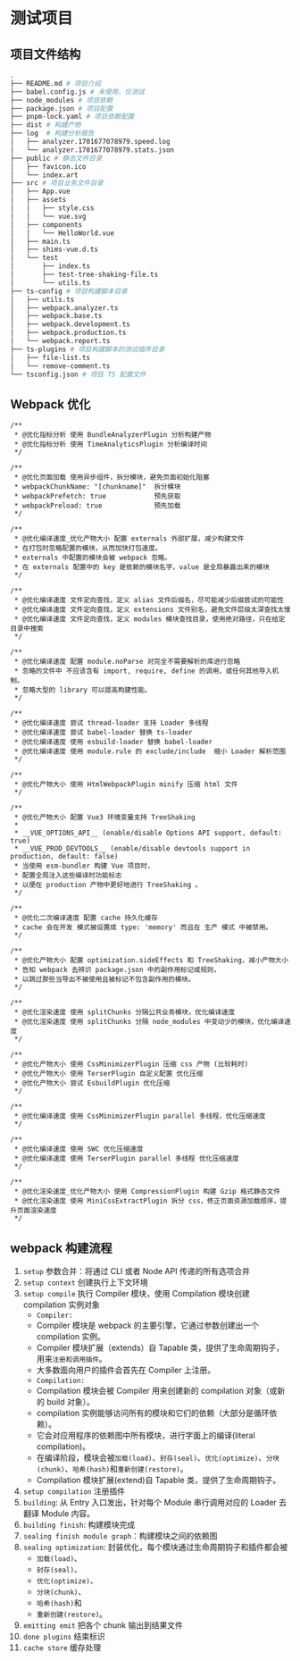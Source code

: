 # 测试项目

## 项目文件结构

```bash
.
├── README.md # 项目介绍
├── babel.config.js # 未使用，仅测试
├── node_modules # 项目依赖
├── package.json # 项目配置
├── pnpm-lock.yaml # 项目依赖配置
├── dist # 构建产物
├── log  # 构建分析报告
│   ├── analyzer.1701677078979.speed.log
│   └── analyzer.1701677078979.stats.json
├── public # 静态文件目录
│   ├── favicon.ico
│   └── index.art
├── src # 项目业务文件目录
│   ├── App.vue
│   ├── assets
│   │   ├── style.css
│   │   └── vue.svg
│   ├── components
│   │   └── HelloWorld.vue
│   ├── main.ts
│   ├── shims-vue.d.ts
│   └── test
│       ├── index.ts
│       ├── test-tree-shaking-file.ts
│       └── utils.ts
├── ts-config # 项目构建脚本目录
│   ├── utils.ts
│   ├── webpack.analyzer.ts
│   ├── webpack.base.ts
│   ├── webpack.development.ts
│   ├── webpack.production.ts
│   └── webpack.report.ts
├── ts-plugins # 项目构建脚本的测试插件目录
│   ├── file-list.ts
│   └── remove-comment.ts
└── tsconfig.json # 项目 TS 配置文件
```

## Webpack 优化

```JS
/**
 * @优化指标分析 使用 BundleAnalyzerPlugin 分析构建产物
 * @优化指标分析 使用 TimeAnalyticsPlugin 分析编译时间
 */

/**
 * @优化页面加载 使用异步组件，拆分模块，避免页面初始化阻塞
 * webpackChunkName: "[chunkname]"  拆分模块
 * webpackPrefetch: true            预先获取
 * webpackPreload: true             预先加载
 */

/**
 * @优化编译速度_优化产物大小 配置 externals 外部扩展，减少构建文件
 * 在打包时忽略配置的模块，从而加快打包速度。
 * externals 中配置的模块会被 webpack 忽略。
 * 在 externals 配置中的 key 是依赖的模块名字，value 是全局暴露出来的模块
 */

/**
 * @优化编译速度 文件定向查找，定义 alias 文件后缀名，尽可能减少后缀尝试的可能性
 * @优化编译速度 文件定向查找，定义 extensions 文件别名，避免文件层级太深查找太慢
 * @优化编译速度 文件定向查找，定义 modules 模块查找目录，使用绝对路径，只在给定目录中搜索
 */

/**
 * @优化编译速度 配置 module.noParse 对完全不需要解析的库进行忽略
 * 忽略的文件中 不应该含有 import, require, define 的调用，或任何其他导入机制。
 * 忽略大型的 library 可以提高构建性能。
 */

/**
 * @优化编译速度 尝试 thread-loader 支持 Loader 多线程
 * @优化编译速度 尝试 babel-loader 替换 ts-loader
 * @优化编译速度 使用 esbuild-loader 替换 babel-loader
 * @优化编译速度 使用 module.rule 的 exclude/include  缩小 Loader 解析范围
 */

/**
 * @优化产物大小 使用 HtmlWebpackPlugin minify 压缩 html 文件
 */

/**
 * @优化产物大小 配置 Vue3 环境变量支持 TreeShaking
 *
 * __VUE_OPTIONS_API__ (enable/disable Options API support, default: true)
 * __VUE_PROD_DEVTOOLS__ (enable/disable devtools support in production, default: false)
 * 当使用 esm-bundler 构建 Vue 项目时，
 * 配置全局注入这些编译时功能标志
 * 以便在 production 产物中更好地进行 TreeShaking 。
 */

/**
 * @优化二次编译速度 配置 cache 持久化缓存
 * cache 会在开发 模式被设置成 type: 'memory' 而且在 生产 模式 中被禁用。
 */

/**
 * @优化产物大小 配置 optimization.sideEffects 和 TreeShaking，减小产物大小
 * 告知 webpack 去辨识 package.json 中的副作用标记或规则，
 * 以跳过那些当导出不被使用且被标记不包含副作用的模块。
 */

/**
 * @优化渲染速度 使用 splitChunks 分隔公共业务模块，优化编译速度
 * @优化渲染速度 使用 splitChunks 分隔 node_modules 中变动少的模块，优化编译速度
 */

/**
 * @优化产物大小 使用 CssMinimizerPlugin 压缩 css 产物 (比较耗时)
 * @优化产物大小 使用 TerserPlugin 自定义配置 优化压缩
 * @优化产物大小 尝试 EsbuildPlugin 优化压缩
 */

/**
 * @优化编译速度 使用 CssMinimizerPlugin parallel 多线程，优化压缩速度
 */

/**
 * @优化编译速度 使用 SWC 优化压缩速度
 * @优化编译速度 使用 TerserPlugin parallel 多线程 优化压缩速度
 */

/**
 * @优化渲染速度_优化产物大小 使用 CompressionPlugin 构建 Gzip 格式静态文件
 * @优化渲染速度 使用 MiniCssExtractPlugin 拆分 css，修正页面资源加载顺序，提升页面渲染速度
 */
```

## webpack 构建流程

1. `setup` 参数合并：将通过 CLI 或者 Node API 传递的所有选项合并
2. `setup context` 创建执行上下文环境
3. `setup compile` 执行 Compiler 模块，使用 Compilation 模块创建 compilation 实例对象
    - `Compiler:`
    - Compiler 模块是 webpack 的主要引擎，它通过参数创建出一个 compilation 实例。
    - Compiler 模块扩展（extends）自 Tapable 类，提供了生命周期钩子，用来`注册和调用插件`。
    - 大多数面向用户的插件会首先在 Compiler 上注册。
    - `Compilation:`
    - Compilation 模块会被 Compiler 用来创建新的 compilation 对象（或新的 build 对象）。
    - compilation 实例能够访问所有的模块和它们的依赖（大部分是循环依赖）。
    - 它会对应用程序的依赖图中所有模块，进行字面上的编译(literal compilation)。
    - 在编译阶段，模块会被`加载(load)`、`封存(seal)`、`优化(optimize)`、`分块(chunk)`、`哈希(hash)`和`重新创建(restore)`。
    - Compilation 模块扩展(extend)自 Tapable 类，提供了生命周期钩子。
4. `setup compilation` 注册插件
5. `building`: 从 Entry 入口发出，针对每个 Module 串行调用对应的 Loader 去翻译 Module 内容。
6. `building finish`: 构建模块完成
7. `sealing finish module graph`：构建模块之间的依赖图
8. `sealing optimization`: 封装优化，每个模块通过生命周期钩子和插件都会被
    - `加载(load)`、
    - `封存(seal)`、
    - `优化(optimize)`、
    - `分块(chunk)`、
    - `哈希(hash)`和
    - `重新创建(restore)`。
9. `emitting emit` 把各个 chunk 输出到结果文件
10. `done plugins` 结束标识
11. `cache store` 缓存处理
